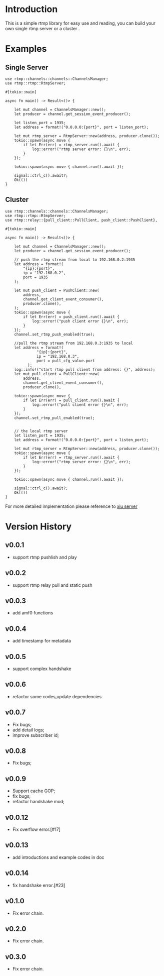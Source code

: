 # Introduction

This is a simple rtmp library for easy use and reading, you can build your own single rtmp server or a cluster .

# Examples

## Single Server

    use rtmp::channels::channels::ChannelsManager;
    use rtmp::rtmp::RtmpServer;

    #[tokio::main]

    async fn main() -> Result<()> {

        let mut channel = ChannelsManager::new();
        let producer = channel.get_session_event_producer();
    
        let listen_port = 1935;
        let address = format!("0.0.0.0:{port}", port = listen_port);
    
        let mut rtmp_server = RtmpServer::new(address, producer.clone());
        tokio::spawn(async move {
            if let Err(err) = rtmp_server.run().await {
                log::error!("rtmp server error: {}\n", err);
            }
        });
    
        tokio::spawn(async move { channel.run().await });

        signal::ctrl_c().await?;
        Ok(())
    }

## Cluster

    use rtmp::channels::channels::ChannelsManager;
    use rtmp::rtmp::RtmpServer;
    use rtmp::relay::{pull_client::PullClient, push_client::PushClient},

    #[tokio::main]

    async fn main() -> Result<()> {

        let mut channel = ChannelsManager::new();
        let producer = channel.get_session_event_producer();
        
        // push the rtmp stream from local to 192.168.0.2:1935
        let address = format!(
            "{ip}:{port}",
            ip = "192.168.0.2",
            port = 1935
        );

        let mut push_client = PushClient::new(
            address,
            channel.get_client_event_consumer(),
            producer.clone(),
        );
        tokio::spawn(async move {
            if let Err(err) = push_client.run().await {
                log::error!("push client error {}\n", err);
            }
        });
        channel.set_rtmp_push_enabled(true);

        //pull the rtmp stream from 192.168.0.3:1935 to local
        let address = format!(
                  "{ip}:{port}",
                  ip = "192.168.0.3",
                  port = pull_cfg_value.port
              );
        log::info!("start rtmp pull client from address: {}", address);
        let mut pull_client = PullClient::new(
            address,
            channel.get_client_event_consumer(),
            producer.clone(),
        
        tokio::spawn(async move {
            if let Err(err) = pull_client.run().await {
                log::error!("pull client error {}\n", err);
            }
        });
        channel.set_rtmp_pull_enabled(true);

    
        // the local rtmp server
        let listen_port = 1935;
        let address = format!("0.0.0.0:{port}", port = listen_port);
    
        let mut rtmp_server = RtmpServer::new(address, producer.clone());
        tokio::spawn(async move {
            if let Err(err) = rtmp_server.run().await {
                log::error!("rtmp server error: {}\n", err);
            }
        });
    
        tokio::spawn(async move { channel.run().await });

        signal::ctrl_c().await?;
        Ok(())
    }

 For more detailed implementation please reference to [xiu server](https://github.com/harlanc/xiu/blob/master/application/xiu/src/main.rs)

     

# Version History
## v0.0.1
- support rtmp pushlish and play
## v0.0.2
- support rtmp relay pull and static push
## v0.0.3
- add amf0 functions 
## v0.0.4
- add timestamp for metadata 
## v0.0.5
- support complex handshake
## v0.0.6
- refactor some codes,update dependencies
## v0.0.7
- Fix bugs;
- add detail logs;
- improve subscriber id;
## v0.0.8
- Fix bugs;
## v0.0.9
- Support cache GOP;
- fix bugs;
- refactor handshake mod;
## v0.0.12
- Fix overflow error.[#17]
## v0.0.13
- add introductions and example codes in doc
## v0.0.14
- fix handshake error.[#23]
## v0.1.0
- Fix error chain.
## v0.2.0
- Fix error chain.
## v0.3.0
- Fix error chain.




